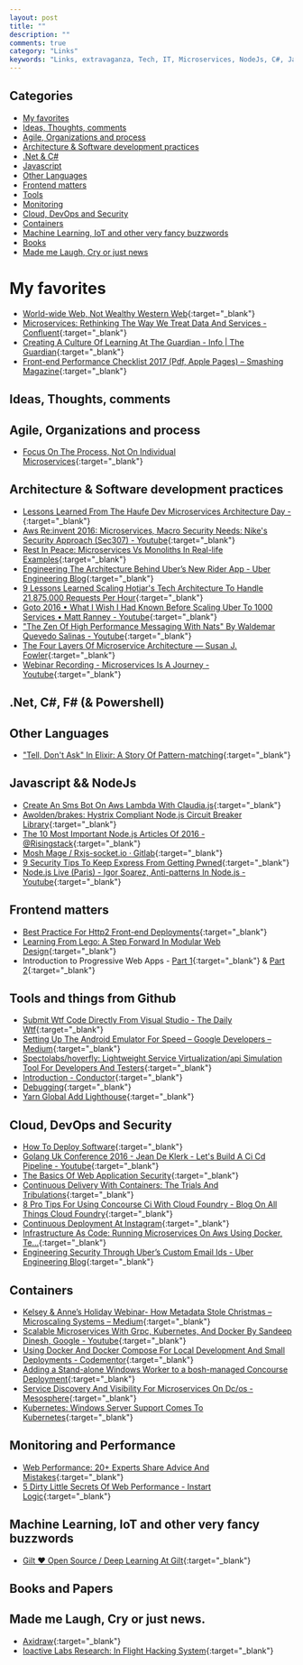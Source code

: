 ```yaml
---
layout: post
title: ""
description: ""
comments: true
category: "Links"
keywords: "Links, extravaganza, Tech, IT, Microservices, NodeJs, C#, Javascript, Solution architecture"
---
```


## Categories ##
* [My favorites](#favorites)
* [Ideas, Thoughts, comments](#ideas)
* [Agile, Organizations and process](#agile)
* [Architecture & Software development practices](#development)
* [.Net & C#](#net)
* [Javascript](#javascript)
* [Other Languages](#polygloting)
* [Frontend matters](#web)
* [Tools](#tools)
* [Monitoring](#monitoring)
* [Cloud, DevOps and Security](#devops)
* [Containers](#containers)
* [Machine Learning, IoT and other very fancy buzzwords](#iot)
* [Books](#books)
* [Made me Laugh, Cry or just news](#news)

# My favorites<a name="favorites"></a> #
* [World-wide Web, Not Wealthy Western Web](https://vimeo.com/194968584){:target="_blank"}
* [Microservices: Rethinking The Way We Treat Data And Services - Confluent](https://www.confluent.io/blog/data-dichotomy-rethinking-the-way-we-treat-data-and-services/){:target="_blank"}
* [Creating A Culture Of Learning At The Guardian - Info | The Guardian](https://www.theguardian.com/info/developer-blog/2016/dec/21/creating-a-culture-of-learning-at-the-guardian){:target="_blank"}
* [Front-end Performance Checklist 2017 (Pdf, Apple Pages) – Smashing Magazine](https://www.smashingmagazine.com/2016/12/front-end-performance-checklist-2017-pdf-pages/){:target="_blank"}

## Ideas, Thoughts, comments <a name="ideas"></a> ##

## Agile, Organizations and process<a name="agile"></a> ##
* [Focus On The Process, Not On Individual Microservices](https://www.infoq.com/news/2016/12/process-before-microservices){:target="_blank"}

## Architecture & Software development practices <a name="development"></a> ##
* [Lessons Learned From The Haufe Dev Microservices Architecture Day -](http://dev.haufe.com/danielbryant-microservices-guestblog/){:target="_blank"}
* [Aws Re:invent 2016: Microservices, Macro Security Needs: Nike's Security Approach (Sec307) - Youtube](https://www.youtube.com/watch?v=vmGSK6gT0J8){:target="_blank"}
* [Rest In Peace: Microservices Vs Monoliths In Real-life Examples](https://medium.freecodecamp.com/rest-in-peace-to-microservices-or-not-6d097b6c8279#.u0sdrs8y4){:target="_blank"}
* [Engineering The Architecture Behind Uber’s New Rider App - Uber Engineering Blog](https://eng.uber.com/new-rider-app/){:target="_blank"}
* [9 Lessons Learned Scaling Hotjar's Tech Architecture To Handle 21,875,000 Requests Per Hour](https://www.hotjar.com/blog/9-lessons-we-learned-while-scaling-hotjars-tech-architecture){:target="_blank"}
* [Goto 2016 • What I Wish I Had Known Before Scaling Uber To 1000 Services • Matt Ranney - Youtube](https://www.youtube.com/watch?v=kb-m2fasdDY){:target="_blank"}
* ["The Zen Of High Performance Messaging With Nats" By Waldemar Quevedo Salinas - Youtube](https://www.youtube.com/watch?v=dYrYCt2dTkw){:target="_blank"}
* [The Four Layers Of Microservice Architecture — Susan J. Fowler](https://www.susanjfowler.com/blog/2016/12/18/the-four-layers-of-microservice-architecture){:target="_blank"}
* [Webinar Recording - Microservices Is A Journey - Youtube](https://www.youtube.com/watch?v=dMJZ9lR64z0){:target="_blank"}

## **.Net, C#, F# (& Powershell)**  <a name="net"></a> ##

## Other Languages  <a name="polygloting"></a> ##
* ["Tell, Don't Ask" In Elixir: A Story Of Pattern-matching](https://robots.thoughtbot.com/tell-don-t-ask-in-elixir){:target="_blank"}

## Javascript && NodeJs <a name="javascript"></a><a name="nodejs"></a> ##
* [Create An Sms Bot On Aws Lambda With Claudia.js](https://twilioinc.wpengine.com/2016/12/create-an-sms-bot-on-aws-lambda-with-claudia-js.html){:target="_blank"}
* [Awolden/brakes: Hystrix Compliant Node.js Circuit Breaker Library](https://github.com/awolden/brakes){:target="_blank"}
* [The 10 Most Important Node.js Articles Of 2016 - @Risingstack](https://blog.risingstack.com/10-most-important-node-js-articles-2016/){:target="_blank"}
* [Mosh Mage / Rxjs-socket.io · Gitlab](https://gitlab.com/moshmage/rxjs-socket.io/){:target="_blank"}
* [9 Security Tips To Keep Express From Getting Pwned](https://nodesource.com/blog/nine-security-tips-to-keep-express-from-getting-pwned/){:target="_blank"}
* [Node.js Live (Paris) - Igor Soarez, Anti-patterns In Node.js - Youtube](https://www.youtube.com/watch?v=pGFQ02qtJ7w){:target="_blank"}

## Frontend matters <a name="web"></a> ##
* [Best Practice For Http2 Front-end Deployments](http://blog.cloud66.com/best-practice-for-http2-front-end-deployments/){:target="_blank"}
* [Learning From Lego: A Step Forward In Modular Web Design](http://alistapart.com/article/learning-from-lego-a-step-forward-in-modular-web-design){:target="_blank"}
* Introduction to Progressive Web Apps - [Part 1](https://auth0.com/blog/introduction-to-progressive-apps-part-one/){:target="_blank"} & [Part 2](https://auth0.com/blog/introduction-to-progressive-web-apps-instant-loading-part-2/){:target="_blank"}

## Tools and things from Github <a name="tools"></a> ##
* [Submit Wtf Code Directly From Visual Studio - The Daily Wtf](http://thedailywtf.com/articles/submit-wtf-code-directly-from-visual-studio){:target="_blank"}
* [Setting Up The Android Emulator For Speed – Google Developers – Medium](https://medium.com/google-developers/setting-up-the-android-emulator-for-speed-37ccbc3c3e1c#.jy56jtq7w){:target="_blank"}
* [Spectolabs/hoverfly: Lightweight Service Virtualization/api Simulation Tool For Developers And Testers](https://github.com/SpectoLabs/hoverfly){:target="_blank"}
* [Introduction - Conductor](https://netflix.github.io/conductor/){:target="_blank"}
* [Debugging](http://jvns.ca/debugging-zine.pdf){:target="_blank"}
* [Yarn Global Add Lighthouse](https://github.com/GoogleChrome/lighthouse){:target="_blank"}

## Cloud, DevOps and Security<a name="devops"></a> ##
* [How To Deploy Software](https://zachholman.com/posts/deploying-software){:target="_blank"}
* [Golang Uk Conference 2016 - Jean De Klerk - Let's Build A Ci Cd Pipeline - Youtube](https://www.youtube.com/watch?v=UAsTNFLGBGI){:target="_blank"}
* [The Basics Of Web Application Security](http://martinfowler.com/articles/web-security-basics.html){:target="_blank"}
* [Continuous Delivery With Containers: The Trials And Tribulations](http://www.slideshare.net/dbryant_uk/oreillynginx-2016-continuous-delivery-with-containers-the-trials-and-tribulations){:target="_blank"}
* [8 Pro Tips For Using Concourse Ci With Cloud Foundry - Blog On All Things Cloud Foundry](https://blog.altoros.com/concourse-ci-architecture-features-and-usage.html){:target="_blank"}
* [Continuous Deployment At Instagram](https://engineering.instagram.com/continuous-deployment-at-instagram-1e18548f01d1#.puvm5fva7){:target="_blank"}
* [Infrastructure As Code: Running Microservices On Aws Using Docker, Te…](http://www.slideshare.net/brikis98/infrastructure-as-code-running-microservices-on-aws-using-docker-terraform-and-ecs){:target="_blank"}
* [Engineering Security Through Uber’s Custom Email Ids - Uber Engineering Blog](https://eng.uber.com/custom-email-ids/){:target="_blank"}

## Containers <a name="containers"></a> ##
* [Kelsey & Anne’s Holiday Webinar- How Metadata Stole Christmas – Microscaling Systems – Medium](https://medium.com/microscaling-systems/kelsey-annes-holiday-webinar-how-metadata-stole-christmas-38d9381fc9a2#.yv7q6k7pq){:target="_blank"}
* [Scalable Microservices With Grpc, Kubernetes, And Docker By Sandeep Dinesh, Google - Youtube](https://www.youtube.com/watch?v=xsIwYL-N4vI){:target="_blank"}
* [Using Docker And Docker Compose For Local Development And Small Deployments - Codementor](https://www.codementor.io/mrquintopolous/tutorials/docker-and-docker-compose-for-local-development-and-small-deployments-ph4p434gb){:target="_blank"}
* [Adding a Stand-alone Windows Worker to a bosh-managed Concourse Deployment](http://www.chrisumbel.com/article/windows_worker_to_bosh_deployed_concourse){:target="_blank"}
* [Service Discovery And Visibility For Microservices On Dc/os - Mesosphere](https://mesosphere.com/resources/service-discovery-visibility-microservices-dcos/){:target="_blank"}
* [Kubernetes: Windows Server Support Comes To Kubernetes](http://blog.kubernetes.io/2016/12/windows-server-support-kubernetes.html?m=1){:target="_blank"}

## Monitoring and Performance <a name="monitoring"></a> ##
* [Web Performance: 20+ Experts Share Advice And Mistakes](https://www.keycdn.com/blog/web-performance-advice/){:target="_blank"}
* [5 Dirty Little Secrets Of Web Performance - Instart Logic](https://www.instartlogic.com/blog/secrets-of-web-performance){:target="_blank"}

## Machine Learning, IoT and other very fancy buzzwords <a name="iot"></a> ##
* [Gilt ♥ Open Source / Deep Learning At Gilt](http://tech.gilt.com/machine/learning,/deep/learning/2016/12/22/deep-learning-at-gilt){:target="_blank"}

## Books and Papers<a name="books"></a> ##

## Made me Laugh, Cry or just news. <a name="news"></a> ##
* [Axidraw](http://shop.evilmadscientist.com/productsmenu/846#){:target="_blank"}
* [Ioactive Labs Research: In Flight Hacking System](http://blog.ioactive.com/2016/12/in-flight-hacking-system.html){:target="_blank"}